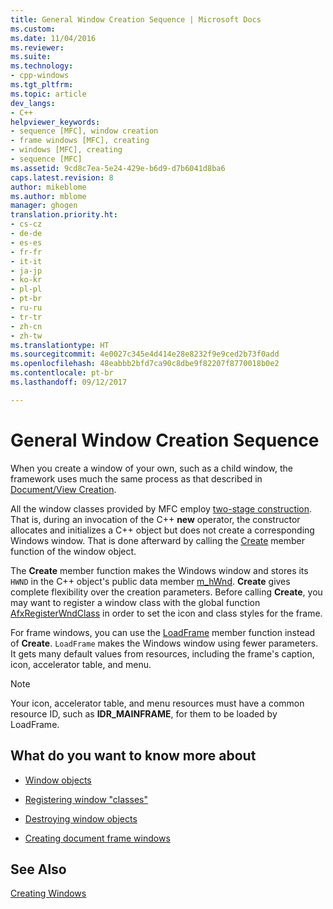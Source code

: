 ```yaml
---
title: General Window Creation Sequence | Microsoft Docs
ms.custom: 
ms.date: 11/04/2016
ms.reviewer: 
ms.suite: 
ms.technology:
- cpp-windows
ms.tgt_pltfrm: 
ms.topic: article
dev_langs:
- C++
helpviewer_keywords:
- sequence [MFC], window creation
- frame windows [MFC], creating
- windows [MFC], creating
- sequence [MFC]
ms.assetid: 9cd8c7ea-5e24-429e-b6d9-d7b6041d8ba6
caps.latest.revision: 8
author: mikeblome
ms.author: mblome
manager: ghogen
translation.priority.ht:
- cs-cz
- de-de
- es-es
- fr-fr
- it-it
- ja-jp
- ko-kr
- pl-pl
- pt-br
- ru-ru
- tr-tr
- zh-cn
- zh-tw
ms.translationtype: HT
ms.sourcegitcommit: 4e0027c345e4d414e28e8232f9e9ced2b73f0add
ms.openlocfilehash: 48eabbb2bfd7ca90c8dbe9f82207f8770018b0e2
ms.contentlocale: pt-br
ms.lasthandoff: 09/12/2017

---
```

# <a name="general-window-creation-sequence"></a>General Window Creation Sequence
When you create a window of your own, such as a child window, the framework uses much the same process as that described in [Document/View Creation](../mfc/document-view-creation.md).  
  
 All the window classes provided by MFC employ [two-stage construction](../mfc/one-stage-and-two-stage-construction-of-objects.md). That is, during an invocation of the C++ **new** operator, the constructor allocates and initializes a C++ object but does not create a corresponding Windows window. That is done afterward by calling the [Create](../mfc/reference/cwnd-class.md#create) member function of the window object.  
  
 The **Create** member function makes the Windows window and stores its `HWND` in the C++ object's public data member [m_hWnd](../mfc/reference/cwnd-class.md#m_hwnd). **Create** gives complete flexibility over the creation parameters. Before calling **Create**, you may want to register a window class with the global function [AfxRegisterWndClass](../mfc/reference/application-information-and-management.md#afxregisterwndclass) in order to set the icon and class styles for the frame.  
  
 For frame windows, you can use the [LoadFrame](../mfc/reference/cframewnd-class.md#loadframe) member function instead of **Create**. `LoadFrame` makes the Windows window using fewer parameters. It gets many default values from resources, including the frame's caption, icon, accelerator table, and menu.  
  
> [!NOTE]
>  Your icon, accelerator table, and menu resources must have a common resource ID, such as **IDR_MAINFRAME**, for them to be loaded by LoadFrame.  
  
## <a name="what-do-you-want-to-know-more-about"></a>What do you want to know more about  
  
-   [Window objects](../mfc/window-objects.md)  
  
-   [Registering window "classes"](../mfc/registering-window-classes.md)  
  
-   [Destroying window objects](../mfc/destroying-window-objects.md)  
  
-   [Creating document frame windows](../mfc/creating-document-frame-windows.md)  
  
## <a name="see-also"></a>See Also  
 [Creating Windows](../mfc/creating-windows.md)


